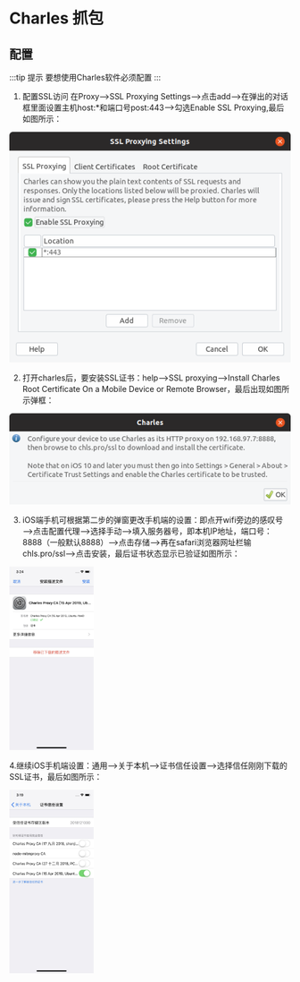# Charles 抓包

## 配置

:::tip 提示
要想使用Charles软件必须配置
:::

1. 配置SSL访问 在Proxy——>SSL Proxying Settings——>点击add——>在弹出的对话框里面设置主机host:*和端口号post:443——>勾选Enable SSL Proxying,最后如图所示：

![配置SSL访问](../assets/charles/ssl-config.png)

2. 打开charles后，要安装SSL证书：help——>SSL proxying——>Install Charles Root Certificate On a Mobile Device or Remote Browser，最后出现如图所示弹框：

![安装SSL证书](../assets/charles/install-ssl.png)

3. iOS端手机可根据第二步的弹窗更改手机端的设置：即点开wifi旁边的感叹号——>点击配置代理——>选择手动——>填入服务器号，即本机IP地址，端口号：8888（一般默认8888）——>点击存储——>再在safari浏览器网址栏输chls.pro/ssl——>点击安装，最后证书状态显示已验证如图所示：

<img src="../assets/charles/ssl-status.png" width="30%" />


4.继续iOS手机端设置：通用——>关于本机——>证书信任设置——>选择信任刚刚下载的SSL证书，最后如图所示：

<img src="../assets/charles/ssl-trust.png" width="30%" />